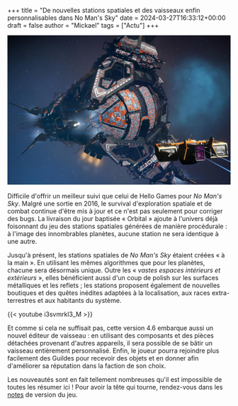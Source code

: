 +++
title = "De nouvelles stations spatiales et des vaisseaux enfin personnalisables dans No Man's Sky"
date = 2024-03-27T16:33:12+00:00
draft = false
author = "Mickael"
tags = ["Actu"]
+++

![No Man's Sky](NoManSky.jpg "")

Difficile d'offrir un meilleur suivi que celui de Hello Games pour *No Man's Sky*. Malgré une sortie en 2016, le survival d'exploration spatiale et de combat continue d'être mis à jour et ce n'est pas seulement pour corriger des bugs. La livraison du jour baptisée « Orbital » ajoute à l'univers déjà foisonnant du jeu des stations spatiales générées de manière procédurale : à l'image des innombrables planètes, aucune station ne sera identique à une autre.

Jusqu'à présent, les stations spatiales de *No Man's Sky* étaient créées « à la main ». En utilisant les mêmes algorithmes que pour les planètes, chacune sera désormais unique. Outre les « *vastes espaces intérieurs et extérieurs* », elles bénéficient aussi d'un coup de polish sur les surfaces métalliques et les reflets ; les stations proposent également de nouvelles boutiques et des quêtes inédites adaptées à la localisation, aux races extra-terrestres et aux habitants du système.

{{< youtube i3svmrkl3_M >}} 

Et comme si cela ne suffisait pas, cette version 4.6 embarque aussi un nouvel éditeur de vaisseau : en utilisant des composants et des pièces détachées provenant d'autres appareils, il sera possible de se bâtir un vaisseau entièrement personnalisé. Enfin, le joueur pourra rejoindre plus facilement des Guildes pour recevoir des objets et en donner afin d'améliorer sa réputation dans la faction de son choix.

Les nouveautés sont en fait tellement nombreuses qu'il est impossible de toutes les résumer ici ! Pour avoir la tête qui tourne, rendez-vous dans les [notes](https://www.nomanssky.com/orbital-update/) de version du jeu.